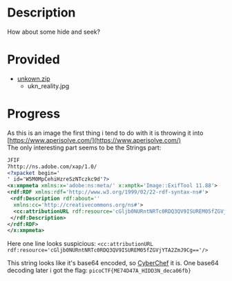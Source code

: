 # Description
How about some hide and seek?

# Provided
- [unkown.zip](.prov/408-unkown.zip)
  - ukn_reality.jpg

# Progress
As this is an image the first thing i tend to do with it is throwing it into [https://www.aperisolve.com/](https://www.aperisolve.com/)<br>
The only interesting part seems to be the Strings part:
``` xml
JFIF
7http://ns.adobe.com/xap/1.0/
<?xpacket begin='
' id='W5M0MpCehiHzreSzNTczkc9d'?>
<x:xmpmeta xmlns:x='adobe:ns:meta/' x:xmptk='Image::ExifTool 11.88'>
<rdf:RDF xmlns:rdf='http://www.w3.org/1999/02/22-rdf-syntax-ns#'>
 <rdf:Description rdf:about=''
  xmlns:cc='http://creativecommons.org/ns#'>
  <cc:attributionURL rdf:resource='cGljb0NURntNRTc0RDQ3QV9ISUREM05fZGVjYTA2ZmJ9Cg=='/>
 </rdf:Description>
</rdf:RDF>
</x:xmpmeta>
```
Here one line looks suspicious:
`<cc:attributionURL rdf:resource='cGljb0NURntNRTc0RDQ3QV9ISUREM05fZGVjYTA2ZmJ9Cg=='/>`

This string looks like it's base64 encoded, so [CyberChef](https://gchq.github.io/CyberChef/) it is. One base64 decoding later i got the flag:
`picoCTF{ME74D47A_HIDD3N_deca06fb}`